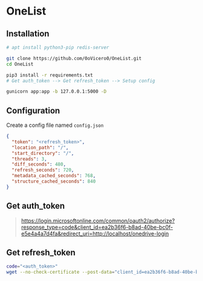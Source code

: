# OneList

## Installation

```bash
# apt install python3-pip redis-server

git clone https://github.com/0oVicero0/OneList.git
cd OneList

pip3 install -r requirements.txt
# Get auth_token --> Get refresh_token --> Setup config

gunicorn app:app -b 127.0.0.1:5000 -D
```

## Configuration

Create a config file named `config.json`

```json
{
  "token": "<refresh_token>",
  "location_path": "/",
  "start_directory": "/",
  "threads": 3,
  "diff_seconds": 480,
  "refresh_seconds": 720,
  "metadata_cached_seconds": 768,
  "structure_cached_seconds": 840
}
```

## Get auth_token

> https://login.microsoftonline.com/common/oauth2/authorize?response_type=code&client_id=ea2b36f6-b8ad-40be-bc0f-e5e4a4a7d4fa&redirect_uri=http://localhost/onedrive-login

## Get refresh_token

```bash
code="<auth_token>"
wget --no-check-certificate --post-data="client_id=ea2b36f6-b8ad-40be-bc0f-e5e4a4a7d4fa&client_secret=h27zG8pr8BNsLU0JbBh5AOznNS5Of5Y540l/koc7048=&grant_type=authorization_code&resource=https://api.office.com/discovery/&redirect_uri=http://localhost/onedrive-login&code=$code" 'https://login.microsoftonline.com/common/oauth2/token' -qO-
```
